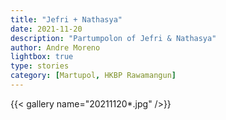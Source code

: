 ```yaml
---
title: "Jefri + Nathasya"
date: 2021-11-20
description: "Partumpolon of Jefri & Nathasya"
author: Andre Moreno
lightbox: true
type: stories
category: [Martupol, HKBP Rawamangun]
---
```


{{< gallery name="20211120*.jpg" />}}